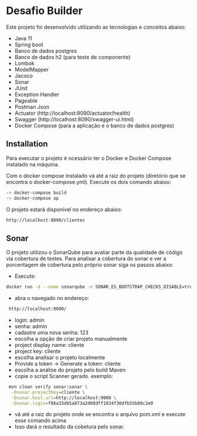 # Desafio Builder

Este projeto foi desenvolvido utilizando as tecnologias e conceitos abaixo:

- Java 11
- Spring boot
- Banco de dados postgres
- Banco de dados h2 (para teste de componente)
- Lombok
- ModelMapper
- Jacoco
- Sonar
- JUnit
- Exception Handler
- Pageable
- Postman Json
- Actuator (http://localhost:8090/actuator/health)
- Swagger (http://localhost:8090/swagger-ui.html)
- Docker Compose (para a aplicação e o banco de dados postgres)

## Installation

Para executar o projeto é ncessário ter o Docker e Docker Compose instalado na máquina.

Com o docker compose instalado vá até a raiz do projeto (diretório que se encontra o docker-compose.yml).
Execute os dois comando abaixo:

```sh
-> docker-compose build
-> docker-compose up
```

O projeto estará disponível no endereço abaixo:

```sh
http://localhost:8090/clientes
```

## Sonar

O projeto utilizou o SonarQube para avaliar parte da qualidade de código via cobertura de testes.
Para analisar a cobertura do sonar e ver a porcentagem de cobertura pelo próprio sonar siga os passos abaixo:
- Execute:
```sh
docker run -d --name sonarqube -e SONAR_ES_BOOTSTRAP_CHECKS_DISABLE=true -p 9000:9000 sonarqube:latest
```
- abra o navegado no endereço:
```sh
 http://localhost:9000/
```
- login: admin
- senha: admin
- cadastre uma nova senha: 123
- escolha a opção de criar projeto manualmente
- project display name: cliente
- project key: cliente
- escolha analisar o projeto localmente
- Provide a token -> Generate a token: cliente
- escolha a análise do projeto pelo build Maven
- copie o script Scanner gerado. exemplo:

```sh
 mvn clean verify sonar:sonar \
  -Dsonar.projectKey=cliente \
  -Dsonar.host.url=http://localhost:9000 \
  -Dsonar.login=f86a33d65a073a2d08dff1034f30dfb55b88c2e0
```

- vá até a raiz do projeto onde se encontra o arquivo pom.xml e execute esse comando acima
- Isso dará o resultado da cobetura pelo sonar.













